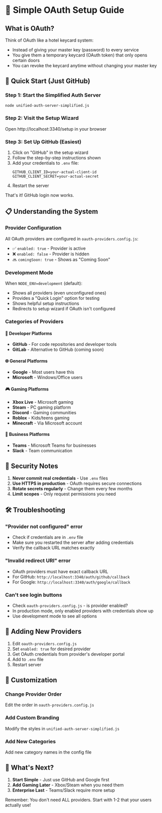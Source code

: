 # 🚀 Simple OAuth Setup Guide

## What is OAuth?

Think of OAuth like a hotel keycard system:
- Instead of giving your master key (password) to every service
- You give them a temporary keycard (OAuth token) that only opens certain doors
- You can revoke the keycard anytime without changing your master key

## 🎯 Quick Start (Just GitHub)

### Step 1: Start the Simplified Auth Server
```bash
node unified-auth-server-simplified.js
```

### Step 2: Visit the Setup Wizard
Open http://localhost:3340/setup in your browser

### Step 3: Set Up GitHub (Easiest)
1. Click on "GitHub" in the setup wizard
2. Follow the step-by-step instructions shown
3. Add your credentials to `.env` file:
   ```
   GITHUB_CLIENT_ID=your-actual-client-id
   GITHUB_CLIENT_SECRET=your-actual-secret
   ```
4. Restart the server

That's it! GitHub login now works.

## 📋 Understanding the System

### Provider Configuration
All OAuth providers are configured in `oauth-providers.config.js`:
- ✅ `enabled: true` - Provider is active
- ❌ `enabled: false` - Provider is hidden
- 🔜 `comingSoon: true` - Shows as "Coming Soon"

### Development Mode
When `NODE_ENV=development` (default):
- Shows all providers (even unconfigured ones)
- Provides a "Quick Login" option for testing
- Shows helpful setup instructions
- Redirects to setup wizard if OAuth isn't configured

### Categories of Providers

#### 🔧 Developer Platforms
- **GitHub** - For code repositories and developer tools
- **GitLab** - Alternative to GitHub (coming soon)

#### 🌐 General Platforms  
- **Google** - Most users have this
- **Microsoft** - Windows/Office users

#### 🎮 Gaming Platforms
- **Xbox Live** - Microsoft gaming
- **Steam** - PC gaming platform
- **Discord** - Gaming communities
- **Roblox** - Kids/teens gaming
- **Minecraft** - Via Microsoft account

#### 💼 Business Platforms
- **Teams** - Microsoft Teams for businesses
- **Slack** - Team communication

## 🔐 Security Notes

1. **Never commit real credentials** - Use `.env` files
2. **Use HTTPS in production** - OAuth requires secure connections
3. **Rotate secrets regularly** - Change them every few months
4. **Limit scopes** - Only request permissions you need

## 🛠️ Troubleshooting

### "Provider not configured" error
- Check if credentials are in `.env` file
- Make sure you restarted the server after adding credentials
- Verify the callback URL matches exactly

### "Invalid redirect URI" error
- OAuth providers must have exact callback URL
- For GitHub: `http://localhost:3340/auth/github/callback`
- For Google: `http://localhost:3340/auth/google/callback`

### Can't see login buttons
- Check `oauth-providers.config.js` - is provider enabled?
- In production mode, only enabled providers with credentials show up
- Use development mode to see all options

## 📝 Adding New Providers

1. Edit `oauth-providers.config.js`
2. Set `enabled: true` for desired provider
3. Get OAuth credentials from provider's developer portal
4. Add to `.env` file
5. Restart server

## 🎨 Customization

### Change Provider Order
Edit the order in `oauth-providers.config.js`

### Add Custom Branding
Modify the styles in `unified-auth-server-simplified.js`

### Add New Categories
Add new category names in the config file

## 🚀 What's Next?

1. **Start Simple** - Just use GitHub and Google first
2. **Add Gaming Later** - Xbox/Steam when you need them
3. **Enterprise Last** - Teams/Slack require more setup

Remember: You don't need ALL providers. Start with 1-2 that your users actually use!